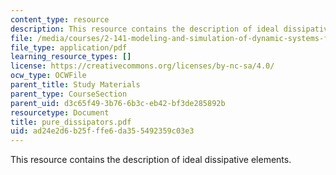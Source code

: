 ```yaml
---
content_type: resource
description: This resource contains the description of ideal dissipative elements.
file: /media/courses/2-141-modeling-and-simulation-of-dynamic-systems-fall-2006/ad24e2d6b25fffe6da355492359c03e3_pure_dissipators.pdf
file_type: application/pdf
learning_resource_types: []
license: https://creativecommons.org/licenses/by-nc-sa/4.0/
ocw_type: OCWFile
parent_title: Study Materials
parent_type: CourseSection
parent_uid: d3c65f49-3b76-6b3c-eb42-bf3de285892b
resourcetype: Document
title: pure_dissipators.pdf
uid: ad24e2d6-b25f-ffe6-da35-5492359c03e3
---
```

This resource contains the description of ideal dissipative elements.